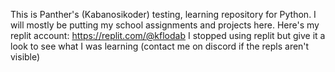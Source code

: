 This is Panther's (Kabanosikoder) testing, learning repository for Python.
I will mostly be putting my school assignments and projects here.
Here's my replit account: https://replit.com/@kflodab
I stopped using replit but give it a look to see what I was learning (contact me on discord if the repls aren't visible)
